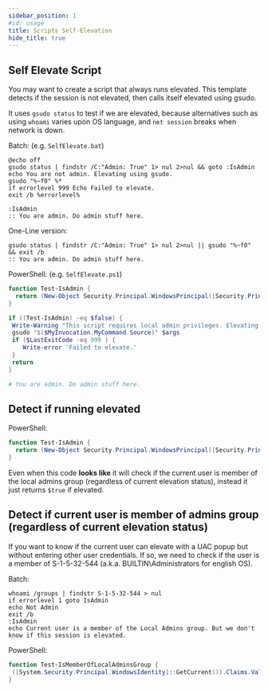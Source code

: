 ```yaml
---
sidebar_position: 1
#id: usage
title: Scripts Self-Elevation
hide_title: true
---
```


## Self Elevate Script

You may want to create a script that always runs elevated. This template detects if the session is not elevated, then calls itself elevated using gsudo.

It uses `gsudo status` to test if we are elevated, because alternatives such as using `whoami` varies upon OS language, and `net session` breaks when network is down.

Batch: (e.g. `SelfElevate.bat`)

``` batch
@echo off
gsudo status | findstr /C:"Admin: True" 1> nul 2>nul && goto :IsAdmin
echo You are not admin. Elevating using gsudo.
gsudo "%~f0" %*
if errorlevel 999 Echo Failed to elevate.
exit /b %errorlevel%

:IsAdmin
:: You are admin. Do admin stuff here.
```

One-Line version:

``` batch
gsudo status | findstr /C:"Admin: True" 1> nul 2>nul || gsudo "%~f0" && exit /b
:: You are admin. Do admin stuff here.
```

PowerShell: (e.g. `SelfElevate.ps1`)

```powershell
function Test-IsAdmin {
  return (New-Object Security.Principal.WindowsPrincipal([Security.Principal.WindowsIdentity]::GetCurrent())).IsInRole([Security.Principal.WindowsBuiltInRole]::Administrator)
}

if ((Test-IsAdmin) -eq $false) {
 Write-Warning "This script requires local admin privileges. Elevating..."
 gsudo "$($MyInvocation.MyCommand.Source)" $args
 if ($LastExitCode -eq 999 ) {
    Write-error 'Failed to elevate.'
 }
 return
}

# You are admin. Do admin stuff here.
```

## Detect if running elevated

PowerShell:

``` powershell
function Test-IsAdmin {
  return (New-Object Security.Principal.WindowsPrincipal([Security.Principal.WindowsIdentity]::GetCurrent())).IsInRole([Security.Principal.WindowsBuiltInRole]::Administrator)
}
```

Even when this code **looks like** it will check if the current user is member of the local admins group (regardless of current elevation status), instead it just returns `$true` if elevated.

## Detect if current user is member of admins group (regardless of current elevation status)

If you want to know if the current user can elevate with a UAC popup but without entering other user credentials. If so, we need to check if the user is a member of S-1-5-32-544 (a.k.a. BUILTIN\Administrators for english OS).

Batch:

``` batch
whoami /groups | findstr S-1-5-32-544 > nul
if errorlevel 1 goto IsAdmin
echo Not Admin
exit /b
:IsAdmin
echo Current user is a member of the Local Admins group. But we don't know if this session is elevated.
```

PowerShell:

``` powershell
function Test-IsMemberOfLocalAdminsGroup {
 ([System.Security.Principal.WindowsIdentity]::GetCurrent()).Claims.Value -contains "S-1-5-32-544"
}
```
